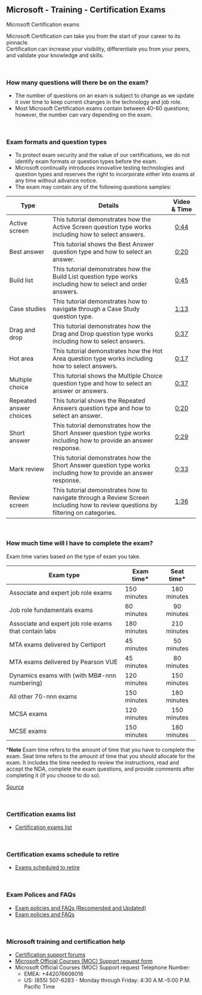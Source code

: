 ## Microsoft - Training - Certification Exams
Microsoft Certification exams

Microsoft Certification can take you from the start of your career to its pinnacle.   
Certification can increase your visibility, differentiate you from your peers, and validate your knowledge and skills.

<br/>

### How many questions will there be on the exam?
 * The number of questions on an exam is subject to change as we update it over time to keep current changes in the technology and job role. 
 * Most Microsoft Certification exams contain between 40-60 questions; however, the number can vary depending on the exam.

<br/>

### Exam formats and question types
 * To protect exam security and the value of our certifications, we do not identify exam formats or question types before the exam.
 * Microsoft continually introduces innovative testing technologies and question types and reserves the right to incorporate either into exams at any time without advance notice. 
 * The exam may contain any of the following questions samples:
 
 | Type | Details | Video & Time|
 | --- | --- | :---: |
 | Active screen | This tutorial demonstrates how the Active Screen question type works including how to select answers. | [0:44](https://github.com/rramoscabral/Microsoft-Training-CertificationExams/blob/master/Videos/01.%20Microsoft%20Certification%20Exam%20Active%20Screen%20Tutorial.mp4?raw=true) |
 | Best answer | This tutorial shows the Best Answer question type and how to select an answer. | [0:20](https://github.com/rramoscabral/Microsoft-Training-CertificationExams/blob/master/Videos/02.%20Microsoft%20Certification%20Exam%20Best%20Answer%20Tutorial.mp4?raw=true) |
 | Build list | This tutorial demonstrates how the Build List question type works including how to select and order answers. | [0:45](https://github.com/rramoscabral/Microsoft-Training-CertificationExams/blob/master/Videos/03.%20Microsoft%20Certification%20Exam%20Build%20List%20Tutorial.mp4?raw=true) |
 | Case studies | This tutorial demonstrates how to navigate through a Case Study question type. | [1:13](https://github.com/rramoscabral/Microsoft-Training-CertificationExams/blob/master/Videos/04.%20Microsoft%20Certification%20Exam%20Case%20Study%20Tutorial.mp4?raw=true) |
 | Drag and drop | This tutorial demonstrates how the Drag and Drop question type works including how to select answers. | [0:37](https://github.com/rramoscabral/Microsoft-Training-CertificationExams/blob/master/Videos/05.%20Microsoft%20Certification%20Exam%20Drag%20and%20Drop%20Tutorial.mp4?raw=true) |
 | Hot area | This tutorial demonstrates how the Hot Area question type works including how to select answers. | [0:17](https://github.com/rramoscabral/Microsoft-Training-CertificationExams/blob/master/Videos/06.%20Microsoft%20Certification%20Exam%20Hot%20Area%20Tutorial.mp4?raw=true) |
 | Multiple choice | This tutorial shows the Multiple Choice question type and how to select an answer or answers. | [0:37](https://github.com/rramoscabral/Microsoft-Training-CertificationExams/blob/master/Videos/07.%20Microsoft%20Certification%20Exam%20Multiple%20Choice%20Tutorial.mp4?raw=true) |
 | Repeated answer choices | This tutorial shows the Repeated Answers question type and how to select an answer. | [0:20](https://github.com/rramoscabral/Microsoft-Training-CertificationExams/blob/master/Videos/08.%20Microsoft%20Certification%20Exam%20Repeated%20Answers%20Question%20Tutorial.mp4?raw=true) |
 | Short answer | This tutorial demonstrates how the Short Answer question type works including how to provide an answer response. | [0:29](https://github.com/rramoscabral/Microsoft-Training-CertificationExams/blob/master/Videos/09.%20Microsoft%20Certification%20Exam%20Short%20Answer%20Tutorial.mp4?raw=true) |
 | Mark review | This tutorial demonstrates how the Short Answer question type works including how to provide an answer response. | [0:33](https://github.com/rramoscabral/Microsoft-Training-CertificationExams/blob/master/Videos/10.%20Microsoft%20Certification%20Exam%20Mark%20for%20Review%20Tutorial.mp4?raw=true) |
 | Review screen | This tutorial demonstrates how to navigate through a Review Screen including how to review questions by filtering on categories. | [1:36](https://github.com/rramoscabral/Microsoft-Training-CertificationExams/blob/master/Videos/11.%20Microsoft%20Certification%20Exam%20Review%20Screen%20Tutorial.mp4?raw=true) |
    
<br/>

### How much time will I have to complete the exam?
Exam time varies based on the type of exam you take.

| Exam type | Exam time* | Seat time* |
| --- | --- | :---: |
| Associate and expert job role exams  | 	150 minutes  | 	180 minutes |
| Job role fundamentals exams  | 	60 minutes |  	90 minutes |
| Associate and expert job role exams that contain labs  | 	180 minutes  | 	210 minutes |
| MTA exams delivered by Certiport  | 	45 minutes  | 	50 minutes |
| MTA exams delivered by Pearson VUE  | 	45 minutes  | 	80 minutes |
| Dynamics exams with (with MB#-nnn numbering)  | 	120 minutes  | 	150 minutes |
| All other 70-nnn exams  | 	150 minutes  | 	180 minutes |
| MCSA exams  | 	120 minutes  | 	150 minutes |
| MCSE exams  | 	150 minutes  | 	180 minutes |

***Note** Exam time refers to the amount of time that you have to complete the exam. Seat time refers to the amount of time that you should allocate for the exam. It includes the time needed to review the instructions, read and accept the NDA, complete the exam questions, and provide comments after completing it (if you choose to do so).

[Source](https://docs.microsoft.com/en-us/learn/certifications/certification-exam-policies) 

<br/>

### Certification exams list
* [Certification exams list](https://www.microsoft.com/en-us/learning/exam-list.aspx)

<br/>

### Certification exams schedule to retire
* [Exams scheduled to retire](https://www.microsoft.com/en-us/learning/retired-certification-exams.aspx)

<br/>

### Exam Polices and FAQs
* [Exam policies and FAQs (Recomended and Updated)](https://docs.microsoft.com/en-us/learn/certifications/certification-exam-policies)
* [Exam policies and FAQs](https://www.microsoft.com/en-us/learning/certification-exam-policies.aspx)

<br/>

### Microsoft training and certification help
 * [Certification support forums](https://aka.ms/MCPForum)
 * [Microsoft Official Courses (MOC) Support request form](https://support.microsoft.com/en-us/supportrequestform/a62bfdd8-695f-f1d0-3dbc-e42e79a78641?SL=en&SC=US)
 * Microsoft Official Courses (MOC) Support request Telephone Number: 
    * EMEA: +442076606016 
    * US: (855) 507-6283 - Monday through Friday: 4:30 A.M.–5:00 P.M. Pacific Time
